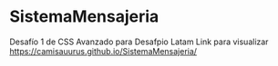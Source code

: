 # SistemaMensajeria
Desafío 1 de CSS Avanzado para Desafpio Latam
Link para visualizar <br>
https://camisauurus.github.io/SistemaMensajeria/
